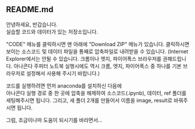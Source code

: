 ## README.md

안녕하세요, 반갑습니다.  
실습할 코드와 데이터가 있는 저장소입니다.  

"CODE" 메뉴를 클릭하시면 맨 아래에 "Download ZIP" 메뉴가 있습니다.
클릭하시면 보이는 소스코드 및 데이터 파일을 통째로 압축파일로 내려받을 수 있습니다.
(Internet Explorer에서는 안될 수 있습니다. 크롬이나 엣지, 파이어폭스 브라우저를 권해드립니다.
 아나콘다 주피터 노트북 실행시에도 역시 크롬, 엣지, 파이어폭스 중 하나를 기본 브라우저로 설정해서 사용해 주시기 바랍니다.)

코드를 실행하려면 먼저 anaconda를 설치하신 다음에   
아나콘다 실행 경로 중 한 곳에 압축을 해제하여 
소스코드(.ipynb), 데이터, ref 폴더를 세팅해주시면 됩니다. 
그리고, 새 폴더 2개를 만들어서 이름을 image, result로 바꿔주시면 됩니다.  


그럼, 조금이나마 도움이 되시기를 바라면서...  


